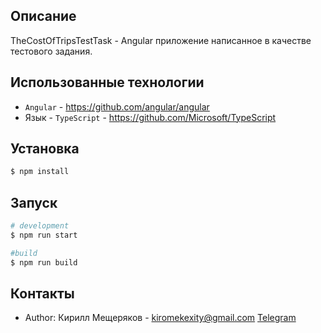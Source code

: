 ## Описание

TheСostOfTripsTestTask - Angular приложение написанное в качестве тестового задания.

## Использованные технологии

+ `Angular` - https://github.com/angular/angular
+ Язык - `TypeScript` - https://github.com/Microsoft/TypeScript


## Установка

```bash
$ npm install
```

## Запуск

```bash
# development
$ npm run start

#build
$ npm run build
```

## Контакты

- Author: Кирилл Мещеряков - kiromekexity@gmail.com [Telegram](https://t.me/KiromEkexity)
